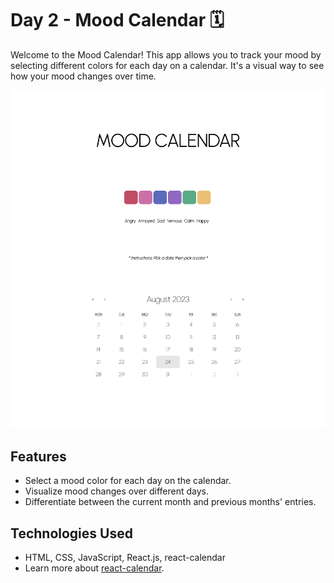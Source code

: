 # Day 2 - Mood Calendar 🗓

Welcome to the Mood Calendar! This app allows you to track your mood by selecting different colors for each day on a calendar. It's a visual way to see how your mood changes over time.

![Alt text](mood_calendar.png)

## Features

- Select a mood color for each day on the calendar.
- Visualize mood changes over different days.
- Differentiate between the current month and previous months' entries.


## Technologies Used
- HTML, CSS, JavaScript, React.js, react-calendar
- Learn more about [react-calendar](https://www.npmjs.com/package/react-calendar).



